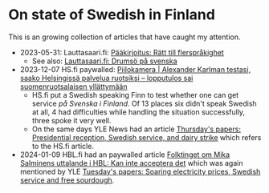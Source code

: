 <!--
SPDX-FileCopyrightText: 2023 Aminda Suomalainen

SPDX-License-Identifier: CC0-1.0
-->

# On state of Swedish in Finland

This is an growing collection of articles that have caught my attention.

- 2023-05-31: Lauttasaari.fi:
  [Pääkirjoitus: Rätt till flerspråkighet](https://www.lauttasaari.fi/paakirjoitus-ratt-till-flersprakighet/)
  - See also: [Lauttasaari.fi: Drumsö på svenska](https://www.lauttasaari.fi/drumso-pa-svenska/)
- 2023-12-07 HS.fi paywalled: [Piilokamera | Alexander Karlman testasi, saako Helsingissä palvelua ruotsiksi – lopputulos sai suomenruotsalaisen yllättymään](https://www.hs.fi/kaupunki/helsinki/art-2000009987867.html)
  - HS.fi put a Swedish speaking Finn to test whether one can get service _på
    Svenska i Finland_. Of 13 places six didn't speak Swedish at all, 4 had
    difficulties while handling the situation successfully, three spoke it
    very well.
  - On the same days YLE News had an article [Thursday's papers: Presidential reception, Swedish service, and dairy strike](https://yle.fi/a/74-20063809)
    which refers to the HS.fi article.
- 2024-01-09 HBL.fi had an paywalled article
  [Folktinget om Mika Salminens uttalande i HBL: Kan inte acceptera det](https://www.hbl.fi/artikel/0c1e1a42-b5ac-5108-be1e-1c361f23f0db)
  which was again mentioned by YLE [Tuesday's papers: Soaring electricity prices, Swedish service and free sourdough](https://yle.fi/a/74-20068456).
